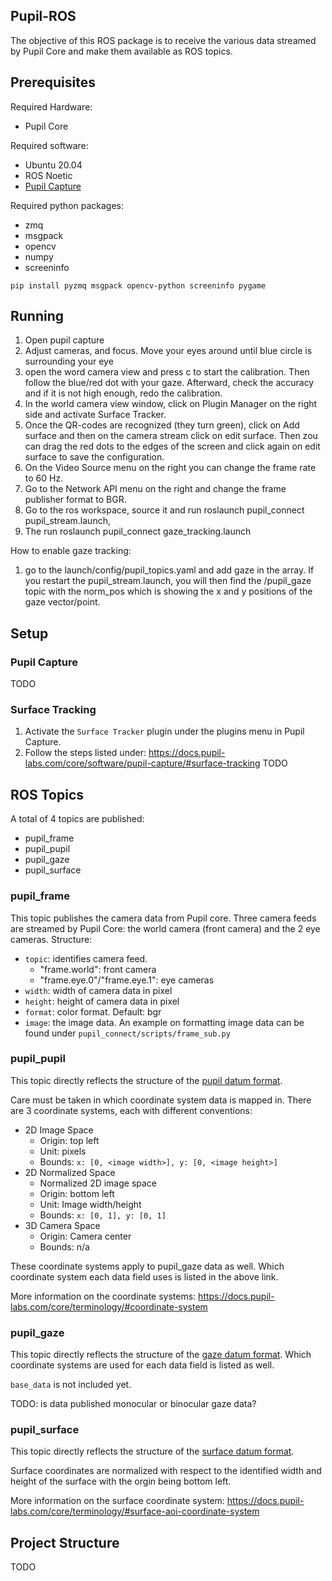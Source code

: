 ## Pupil-ROS
The objective of this ROS package is to receive the various data streamed by Pupil Core and make them available as ROS topics.

## Prerequisites
Required Hardware:
- Pupil Core

Required software:
- Ubuntu 20.04
- ROS Noetic
- [Pupil Capture](https://docs.pupil-labs.com/core/#_1-put-on-pupil-core)

Required python packages:
- zmq
- msgpack
- opencv
- numpy
- screeninfo
```
pip install pyzmq msgpack opencv-python screeninfo pygame
```
## Running 
1. Open pupil capture
2. Adjust cameras, and focus. Move your eyes around until blue circle is surrounding your eye
3. open the word camera view and press c to start the calibration. Then follow the blue/red dot with your gaze. Afterward, check the accuracy and if it is not high enough, redo the calibration. 
4. In the world camera view window, click on Plugin Manager on the right side and activate Surface Tracker. 
5. Once the QR-codes are recognized (they turn green), click on Add surface and then on the camera stream click on edit surface. Then zou can drag the red dots to the edges of the screen and click again on edit surface to save the configuration. 
6. On the Video Source menu on the right you can change the frame rate to 60 Hz. 
7. Go to the Network API menu on the right and change the frame publisher format to BGR. 
8. Go to the ros workspace, source it and run roslaunch pupil_connect pupil_stream.launch, 
9. The run roslaunch pupil_connect gaze_tracking.launch

How to enable gaze tracking:
1. go to the launch/config/pupil_topics.yaml and add gaze in the array. If you restart the pupil_stream.launch, you will then find the /pupil_gaze topic with the norm_pos which is showing the x and y positions of the gaze vector/point. 

## Setup

### Pupil Capture
TODO

### Surface Tracking
1. Activate the `Surface Tracker` plugin under the plugins menu in Pupil Capture.
2. Follow the steps listed under: https://docs.pupil-labs.com/core/software/pupil-capture/#surface-tracking
TODO

## ROS Topics
A total of 4 topics are published:
- pupil_frame
- pupil_pupil
- pupil_gaze
- pupil_surface

### pupil_frame
This topic publishes the camera data from Pupil core. Three camera feeds are streamed by Pupil Core: the world camera (front camera) and the 2 eye cameras.
Structure:
- `topic`: identifies camera feed. 
    - "frame.world": front camera
    - "frame.eye.0"/"frame.eye.1": eye cameras
- `width`: width of camera data in pixel
- `height`: height of camera data in pixel
- `format`: color format. Default: bgr
- `image`: the image data. An example on formatting image data can be found under `pupil_connect/scripts/frame_sub.py`

### pupil_pupil
This topic directly reflects the structure of the [pupil datum format](https://docs.pupil-labs.com/developer/core/overview/#pupil-datum-format).

Care must be taken in which coordinate system data is mapped in. There are 3 coordinate systems, each with different conventions:
- 2D Image Space 
    - Origin: top left
    - Unit: pixels
    - Bounds: `x: [0, <image width>], y: [0, <image height>]`
- 2D Normalized Space
    - Normalized 2D image space
    - Origin: bottom left
    - Unit: Image width/height
    - Bounds: `x: [0, 1], y: [0, 1]`
- 3D Camera Space
    - Origin: Camera center
    - Bounds: n/a

These coordinate systems apply to pupil_gaze data as well. Which coordinate system each data field uses is listed in the above link. 

More information on the coordinate systems: https://docs.pupil-labs.com/core/terminology/#coordinate-system

### pupil_gaze
This topic directly reflects the structure of the [gaze datum format](https://docs.pupil-labs.com/developer/core/overview/#gaze-datum-format). Which coordinate systems are used for each data field is listed as well.  

`base_data` is not included yet. 

TODO: is data published monocular or binocular gaze data?

### pupil_surface
This topic directly reflects the structure of the [surface datum format](https://docs.pupil-labs.com/developer/core/overview/#surface-datum-format).

Surface coordinates are normalized with respect to the identified width and height of the surface with the orgin being bottom left. 

More information on the surface coordinate system: https://docs.pupil-labs.com/core/terminology/#surface-aoi-coordinate-system

## Project Structure
TODO
